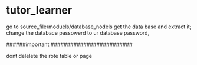 # tutor_learner

go to source_file/moduels/database_nodels
get the data base and extract it;
change the databace passowerd to ur database password,


######important #########################

dont delelete the rote table or page
